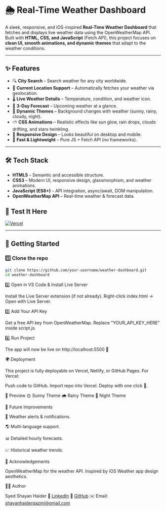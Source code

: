 # 🌦️ Real-Time Weather Dashboard  

A sleek, responsive, and iOS-inspired **Real-Time Weather Dashboard** that fetches and displays live weather data using the OpenWeatherMap API.  
Built with **HTML, CSS, and JavaScript** (Fetch API), this project focuses on **clean UI, smooth animations, and dynamic themes** that adapt to the weather conditions.  

---

## ✨ Features  

- 🔍 **City Search** – Search weather for any city worldwide.  
- 📍 **Current Location Support** – Automatically fetches your weather via geolocation.  
- 🌡️ **Live Weather Details** – Temperature, condition, and weather icon.  
- 📅 **3-Day Forecast** – Upcoming weather at a glance.  
- 🎨 **Dynamic Themes** – Background changes with weather (sunny, rainy, cloudy, night).  
- ⛅ **CSS Animations** – Realistic effects like sun glow, rain drops, clouds drifting, and stars twinkling.  
- 📱 **Responsive Design** – Looks beautiful on desktop and mobile.  
- 🚀 **Fast & Lightweight** – Pure JS + Fetch API (no frameworks).  

---

## 🛠️ Tech Stack  

- **HTML5** – Semantic and accessible structure.  
- **CSS3** – Modern UI, responsive design, glassmorphism, and weather animations.  
- **JavaScript (ES6+)** – API integration, async/await, DOM manipulation.  
- **OpenWeatherMap API** – Real-time weather & forecast data.  


## 🚀 Test It Here  

[![Vercel](https://img.shields.io/badge/Live-Demo-blue?style=for-the-badge&logo=vercel)](https://weather-dashboard-git-main-shayan-qazmis-projects.vercel.app/)



---

## 🚀 Getting Started  

### 1️⃣ Clone the repo  
```bash
git clone https://github.com/your-username/weather-dashboard.git
cd weather-dashboard
```
2️⃣ Open in VS Code & Install Live Server

Install the Live Server extension (if not already).
Right-click index.html → Open with Live Server.

3️⃣ Add Your API Key

Get a free API key from OpenWeatherMap.
Replace "YOUR_API_KEY_HERE" inside script.js.

4️⃣ Run Project

The app will now be live on http://localhost:5500 🎉

🌍 Deployment

This project is fully deployable on Vercel, Netlify, or GitHub Pages.
For Vercel:

Push code to GitHub.
Import repo into Vercel.
Deploy with one click 🚀.

📸 Preview
🌞 Sunny Theme
🌧️ Rainy Theme
🌙 Night Theme


📌 Future Improvements

🔔 Weather alerts & notifications.

🌎 Multi-language support.

📊 Detailed hourly forecasts.

📈 Historical weather trends.

🙌 Acknowledgements

OpenWeatherMap for the weather API.
Inspired by iOS Weather app design aesthetics.

👨‍💻 Author

Syed Shayan Haider
💼 [LinkedIn]([url](https://www.linkedin.com/in/syed-shayan-haider?lipi=urn%3Ali%3Apage%3Ad_flagship3_profile_view_base_contact_details%3B64JtbcUuQZOHT69McQDQlQ%3D%3D))
🐙 [GitHub]([url](https://github.com/shayan-qazmi))
✉️ Email: shayanhaiderqazmi@gmail.com
